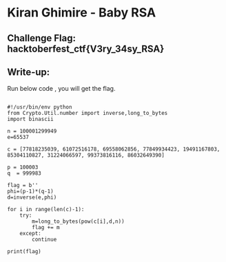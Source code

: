 # Kiran Ghimire - Baby RSA

## Challenge Flag: hacktoberfest_ctf{V3ry_34sy_RSA}

## Write-up:

Run below code , you will get the flag.

```

#!/usr/bin/env python
from Crypto.Util.number import inverse,long_to_bytes
import binascii

n = 100001299949
e=65537

c = [77818235039, 61072516178, 69558062856, 77849934423, 19491167803, 85304110827, 31224066597, 99373816116, 86032649390]

p = 100003
q  = 999983

flag = b''
phi=(p-1)*(q-1)
d=inverse(e,phi)

for i in range(len(c)-1):
    try:
        m=long_to_bytes(pow(c[i],d,n))
        flag += m
    except:
        continue

print(flag)
```
